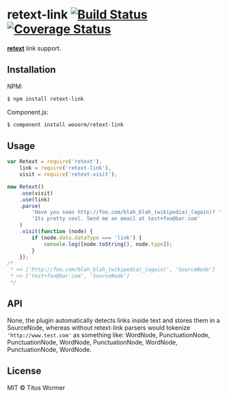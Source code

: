 # retext-link [![Build Status](https://travis-ci.org/wooorm/retext-link.svg?branch=master)](https://travis-ci.org/wooorm/retext-link) [![Coverage Status](https://img.shields.io/coveralls/wooorm/retext-link.svg)](https://coveralls.io/r/wooorm/retext-link?branch=master)

**[retext](https://github.com/wooorm/retext "Retext")** link support.

## Installation

NPM:
```sh
$ npm install retext-link
```

Component.js:
```sh
$ component install wooorm/retext-link
```

## Usage

```js
var Retext = require('retext'),
    link = require('retext-link'),
    visit = require('retext-visit');

new Retext()
    .use(visit)
    .use(link)
    .parse(
        'Have you seen http://foo.com/blah_blah_(wikipedia)_(again)? ' +
        'Its pretty cool. Send me an email at test+foo@bar.com'
    )
    .visit(function (node) {
        if (node.data.dataType === 'link') {
            console.log([node.toString(), node.type]);
        }
    });
/*
 * >> ['http://foo.com/blah_blah_(wikipedia)_(again)', 'SourceNode']
 * >> ['test+foo@bar.com', 'SourceNode']
 */

```

## API

None, the plugin automatically detects links inside text and stores them in a SourceNode, whereas without retext-link parsers would tokenize `'http://www.test.com'` as something like: WordNode, PunctuationNode, PunctuationNode, WordNode, PunctuationNode, WordNode, PunctuationNode, WordNode.

## License

MIT © Titus Wormer
